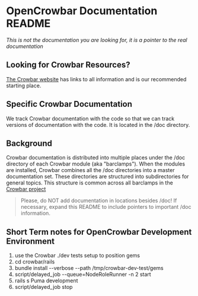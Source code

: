 # OpenCrowbar Documentation README

_This is not the documentation you are looking for, it is a pointer to the real documentation_

## Looking for Crowbar Resources?

[The Crowbar website](http://crowbar.github.io) has links to all information and is our recommended starting place.

## Specific Crowbar Documentation 

We track Crowbar documentation with the code so that we can track versions of documentation with the code.  It is located in the /doc directory.

## Background
Crowbar documentation is distributed into multiple places under the /doc directory of each Crowbar module (aka "barclamps").  When the modules are installed, Crowbar combines all the /doc directories into a master documentation set.  These directories are structured into subdirectories for general topics.  This structure is common across all barclamps in the [Crowbar project](https://github.com/crowbar/)

> Please, do NOT add documentation in locations besides /doc!  If necessary, expand this README to include pointers to important /doc information.

## Short Term notes for OpenCrowbar Development Environment

1. use the Crowbar ./dev tests setup to position gems
1. cd crowbar/rails
1. bundle install --verbose --path /tmp/crowbar-dev-test/gems
1. script/delayed_job --queue=NodeRoleRunner -n 2 start
1. rails s Puma development
1. script/delayed_job stop
